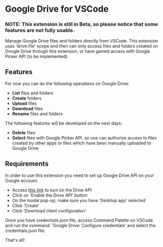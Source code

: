 # Google Drive for VSCode

### **NOTE: This extension is still in Beta, so please notice that some features are not fully usable**.

Manage Google Drive files and folders directly from VSCode. This extension uses 'drive.file' scope and then can only access files and folders created on Google Drive through this extension, or have gained access with Google Picker API (to be implemented).

## Features
For now you can do the following operations on Google Drive:
   
   - **List** files and folders
   - **Create** folders
   - **Upload** files
   - **Download** files
   - **Rename** files and folders

The following features will be developed on the next days:
   - **Delete** files
   - **Select** files with Google Picker API, so one can authorize access to files created by other apps or files which have been manually uploaded to Google Drive

## Requirements
In order to use this extension you need to set up Google Drive API on your Google account.

   * Access [this link](https://developers.google.com/drive/api/v3/quickstart/nodejs) to turn on the Drive API
   * Click on 'Enable the Drive API' button
   * On the modal pop-up, make sure you have 'Desktop app' selected
   * Click 'Create'
   * Click 'Download client configuration'
   
Once you have credentials.json file, access Command Palette on VSCode and run the command: 'Google Drive: Configure credentials' and select the credentials.json file.

That's all!
